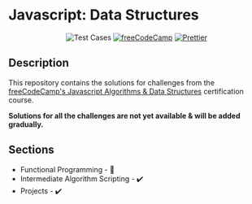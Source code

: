 # Javascript: Data Structures

<div align="center">

![Test Cases](https://github.com/code-plus-coffee/data-structures-in-javascript/workflows/Test%20Cases/badge.svg)
[![freeCodeCamp](https://img.shields.io/badge/Challenges-freeCodeCamp-006400?logo=freecodecamp&style=flat)](https://freecodecamp.org/learn)
[![Prettier](https://img.shields.io/badge/Code%20Style-Prettier-orange?logo=prettier&style=flat)](https://prettier.io)

</div>

## Description

This repository contains the solutions for challenges from the [freeCodeCamp's Javascript Algorithms & Data Structures](https://www.freecodecamp.org/learn/javascript-algorithms-and-data-structures/) certification course.

**Solutions for all the challenges are not yet available & will be added gradually.**

## Sections

-   Functional Programming - 🚧
-   Intermediate Algorithm Scripting - ✔️
-   Projects - ✔️
